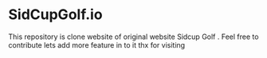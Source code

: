 # SidCupGolf.io
This repository is clone website of original website Sidcup Golf . 
Feel free to contribute lets add more feature in to it thx for visiting 


